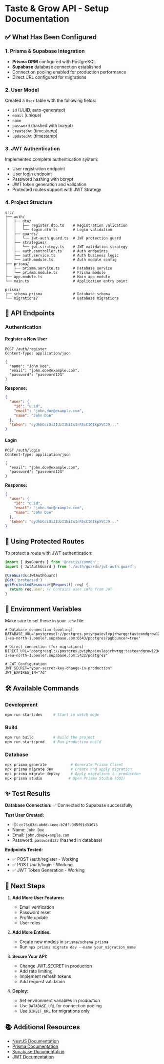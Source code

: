 # Taste & Grow API - Setup Documentation

## ✅ What Has Been Configured

### 1. Prisma & Supabase Integration
- **Prisma ORM** configured with PostgreSQL
- **Supabase** database connection established
- Connection pooling enabled for production performance
- Direct URL configured for migrations

### 2. User Model
Created a `User` table with the following fields:
- `id` (UUID, auto-generated)
- `email` (unique)
- `name`
- `password` (hashed with bcrypt)
- `createdAt` (timestamp)
- `updatedAt` (timestamp)

### 3. JWT Authentication
Implemented complete authentication system:
- User registration endpoint
- User login endpoint
- Password hashing with bcrypt
- JWT token generation and validation
- Protected routes support with JWT Strategy

### 4. Project Structure

```
src/
├── auth/
│   ├── dto/
│   │   ├── register.dto.ts    # Registration validation
│   │   └── login.dto.ts       # Login validation
│   ├── guards/
│   │   └── jwt-auth.guard.ts  # JWT protection guard
│   ├── strategies/
│   │   └── jwt.strategy.ts    # JWT validation strategy
│   ├── auth.controller.ts     # Auth endpoints
│   ├── auth.service.ts        # Auth business logic
│   └── auth.module.ts         # Auth module config
├── prisma/
│   ├── prisma.service.ts      # Database service
│   └── prisma.module.ts       # Prisma module
├── app.module.ts              # Main app module
└── main.ts                    # Application entry point

prisma/
├── schema.prisma              # Database schema
└── migrations/                # Database migrations
```

## 🚀 API Endpoints

### Authentication

#### Register a New User
```http
POST /auth/register
Content-Type: application/json

{
  "name": "John Doe",
  "email": "john.doe@example.com",
  "password": "password123"
}
```

**Response:**
```json
{
  "user": {
    "id": "uuid",
    "email": "john.doe@example.com",
    "name": "John Doe"
  },
  "token": "eyJhbGciOiJIUzI1NiIsInR5cCI6IkpXVCJ9..."
}
```

#### Login
```http
POST /auth/login
Content-Type: application/json

{
  "email": "john.doe@example.com",
  "password": "password123"
}
```

**Response:**
```json
{
  "user": {
    "id": "uuid",
    "email": "john.doe@example.com",
    "name": "John Doe"
  },
  "token": "eyJhbGciOiJIUzI1NiIsInR5cCI6IkpXVCJ9..."
}
```

## 🔐 Using Protected Routes

To protect a route with JWT authentication:

```typescript
import { UseGuards } from '@nestjs/common';
import { JwtAuthGuard } from './auth/guards/jwt-auth.guard';

@UseGuards(JwtAuthGuard)
@Get('protected')
getProtectedResource(@Request() req) {
  return req.user; // Contains user info from JWT
}
```

## 📝 Environment Variables

Make sure to set these in your `.env` file:

```env
# Database connection (pooling)
DATABASE_URL="postgresql://postgres.pviyhpaievlepjrhwrqg:tasteandgrow123456@aws-1-eu-north-1.pooler.supabase.com:6543/postgres?pgbouncer=true"

# Direct connection (for migrations)
DIRECT_URL="postgresql://postgres.pviyhpaievlepjrhwrqg:tasteandgrow123456@aws-1-eu-north-1.pooler.supabase.com:5432/postgres"

# JWT Configuration
JWT_SECRET="your-secret-key-change-in-production"
JWT_EXPIRES_IN="7d"
```

## 🛠️ Available Commands

### Development
```bash
npm run start:dev     # Start in watch mode
```

### Build
```bash
npm run build         # Build the project
npm run start:prod    # Run production build
```

### Database
```bash
npx prisma generate           # Generate Prisma Client
npx prisma migrate dev        # Create and apply migration
npx prisma migrate deploy     # Apply migrations in production
npx prisma studio            # Open Prisma Studio (GUI)
```

## ✨ Test Results

**Database Connection:** ✅ Connected to Supabase successfully

**Test User Created:**
- ID: `cc76c83d-abdd-4eee-b7df-0d5f91d83073`
- Name: `John Doe`
- Email: `john.doe@example.com`
- Password: `password123` (hashed in database)

**Endpoints Tested:**
- ✅ POST /auth/register - Working
- ✅ POST /auth/login - Working
- ✅ JWT Token Generation - Working

## 🎯 Next Steps

1. **Add More User Features:**
   - Email verification
   - Password reset
   - Profile update
   - User roles

2. **Add More Entities:**
   - Create new models in `prisma/schema.prisma`
   - Run `npx prisma migrate dev --name your_migration_name`

3. **Secure Your API:**
   - Change JWT_SECRET in production
   - Add rate limiting
   - Implement refresh tokens
   - Add request validation

4. **Deploy:**
   - Set environment variables in production
   - Use `DATABASE_URL` for connection pooling
   - Use `DIRECT_URL` for migrations only

## 📚 Additional Resources

- [NestJS Documentation](https://docs.nestjs.com/)
- [Prisma Documentation](https://www.prisma.io/docs/)
- [Supabase Documentation](https://supabase.com/docs)
- [JWT Documentation](https://jwt.io/)

